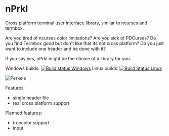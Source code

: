 # nPrkl
Cross platform terminal user interface library, similar to ncurses and termbox.

Are you tired of ncurses color limitations? Are you sick of PDCurses? Do you find Termbox good but don't like that its not cross platform? Do you just want to include one header and be done with it?

If you say yes, nPrkl might be the choice of a library for you.

Windows builds: [![Build status Windows](https://ci.appveyor.com/api/projects/status/xfaopqq2k56t6fyx?svg=true)](https://ci.appveyor.com/project/LauriM/nprkl)
Linux builds: [![Build Status Linux](https://travis-ci.org/LauriM/nPrkl.svg?branch=master)](https://travis-ci.org/LauriM/nPrkl)

![Perkele](http://i.imgur.com/mVU1iqd.png)

Features:

* single header file
* real cross platform support

Planned features:

* truecolor support
* input
